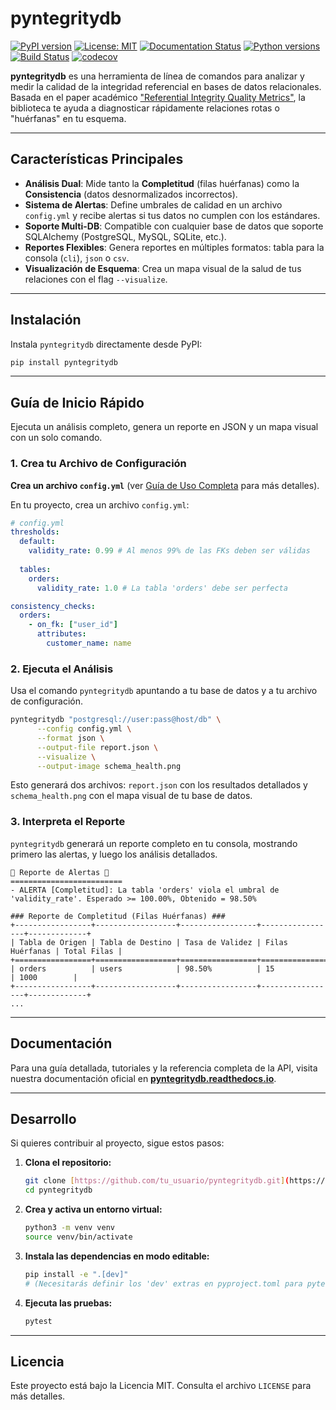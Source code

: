 # pyntegritydb

[![PyPI version](https://badge.fury.io/py/pyntegritydb.svg)](https://badge.fury.io/py/pyntegritydb)
[![License: MIT](https://img.shields.io/badge/License-MIT-yellow.svg)](https://opensource.org/licenses/MIT)
[![Documentation Status](https://readthedocs.org/projects/pyntegritydb/badge/?version=latest)](https://pyntegritydb.readthedocs.io/es/latest/)
[![Python versions](https://img.shields.io/pypi/pyversions/pyntegritydb)](https://pypi.org/project/pyntegritydb/)
[![Build Status](https://github.com/osvaldomx/pyntegritydb/actions/workflows/python-package.yml/badge.svg)](https://github.com/osvaldomx/pyntegritydb/actions)
[![codecov](https://codecov.io/github/osvaldomx/pyntegritydb/graph/badge.svg?token=6VABJQKLEF)](https://codecov.io/github/osvaldomx/pyntegritydb)


**pyntegritydb** es una herramienta de línea de comandos para analizar y medir la calidad de la integridad referencial en bases de datos relacionales. Basada en el paper académico ["Referential Integrity Quality Metrics"](https://www2.cs.uh.edu/~ordonez/pdfwww/w-2008-DSS-refint.pdf), la biblioteca te ayuda a diagnosticar rápidamente relaciones rotas o "huérfanas" en tu esquema.



---
## Características Principales

* **Análisis Dual**: Mide tanto la **Completitud** (filas huérfanas) como la **Consistencia** (datos desnormalizados incorrectos).
* **Sistema de Alertas**: Define umbrales de calidad en un archivo `config.yml` y recibe alertas si tus datos no cumplen con los estándares.
* **Soporte Multi-DB**: Compatible con cualquier base de datos que soporte SQLAlchemy (PostgreSQL, MySQL, SQLite, etc.).
* **Reportes Flexibles**: Genera reportes en múltiples formatos: tabla para la consola (`cli`), `json` o `csv`.
* **Visualización de Esquema**: Crea un mapa visual de la salud de tus relaciones con el flag `--visualize`.

---
## Instalación

Instala `pyntegritydb` directamente desde PyPI:

```bash
pip install pyntegritydb
```

---
## Guía de Inicio Rápido

Ejecuta un análisis completo, genera un reporte en JSON y un mapa visual con un solo comando.

### 1. Crea tu Archivo de Configuración

**Crea un archivo `config.yml`** (ver [Guía de Uso Completa](https://pyntegritydb.readthedocs.io/) para más detalles).

En tu proyecto, crea un archivo `config.yml`:

```yaml
# config.yml
thresholds:
  default:
    validity_rate: 0.99 # Al menos 99% de las FKs deben ser válidas
    
  tables:
    orders:
      validity_rate: 1.0 # La tabla 'orders' debe ser perfecta

consistency_checks:
  orders: 
    - on_fk: ["user_id"]
      attributes:
        customer_name: name
```

### 2. Ejecuta el Análisis

Usa el comando `pyntegritydb` apuntando a tu base de datos y a tu archivo de configuración.

```bash
pyntegritydb "postgresql://user:pass@host/db" \
      --config config.yml \
      --format json \
      --output-file report.json \
      --visualize \
      --output-image schema_health.png
```

Esto generará dos archivos: `report.json` con los resultados detallados y `schema_health.png` con el mapa visual de tu base de datos.


### 3. Interpreta el Reporte

`pyntegritydb` generará un reporte completo en tu consola, mostrando primero las alertas, y luego los análisis detallados.

```
🚦 Reporte de Alertas 🚦
=========================
- ALERTA [Completitud]: La tabla 'orders' viola el umbral de 'validity_rate'. Esperado >= 100.00%, Obtenido = 98.50%

### Reporte de Completitud (Filas Huérfanas) ###
+-----------------+------------------+-----------------+-----------------+-------------+
| Tabla de Origen | Tabla de Destino | Tasa de Validez | Filas Huérfanas | Total Filas |
+=================+==================+=================+=================+=============+
| orders          | users            | 98.50%          | 15              | 1000        |
+-----------------+------------------+-----------------+-----------------+-------------+
...
```
---
## Documentación

Para una guía detallada, tutoriales y la referencia completa de la API, visita nuestra documentación oficial en **[pyntegritydb.readthedocs.io](https://pyntegritydb.readthedocs.io/)**.

---
## Desarrollo

Si quieres contribuir al proyecto, sigue estos pasos:

1.  **Clona el repositorio:**
    ```bash
    git clone [https://github.com/tu_usuario/pyntegritydb.git](https://github.com/tu_usuario/pyntegritydb.git)
    cd pyntegritydb
    ```

2.  **Crea y activa un entorno virtual:**
    ```bash
    python3 -m venv venv
    source venv/bin/activate
    ```

3.  **Instala las dependencias en modo editable:**
    ```bash
    pip install -e ".[dev]" 
    # (Necesitarás definir los 'dev' extras en pyproject.toml para pytest, etc.)
    ```
4.  **Ejecuta las pruebas:**
    ```bash
    pytest
    ```

---
## Licencia

Este proyecto está bajo la Licencia MIT. Consulta el archivo `LICENSE` para más detalles.